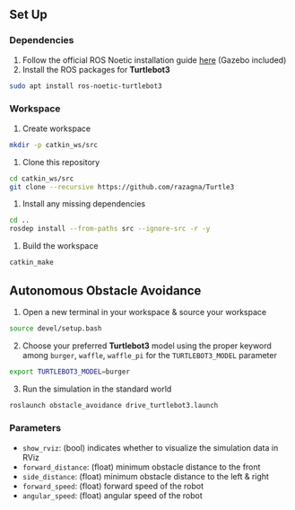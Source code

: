 ## Set Up
### Dependencies
1. Follow the official ROS Noetic installation guide [here](http://wiki.ros.org/noetic/Installation/Ubuntu) (Gazebo included)
2. Install the ROS packages for **Turtlebot3**
```bash
sudo apt install ros-noetic-turtlebot3
```

### Workspace
1. Create workspace
```bash
mkdir -p catkin_ws/src
```
1. Clone this repository
```bash
cd catkin_ws/src
git clone --recursive https://github.com/razagna/Turtle3
```
1. Install any missing dependencies
```bash
cd ..
rosdep install --from-paths src --ignore-src -r -y
```
1. Build the workspace
```bash
catkin_make
```

## Autonomous Obstacle Avoidance
1. Open a new terminal in your workspace & source your workspace
```bash
source devel/setup.bash
```
2. Choose your preferred **Turtlebot3** model using the proper keyword among `burger`, `waffle`, `waffle_pi` for the `TURTLEBOT3_MODEL` parameter
```bash
export TURTLEBOT3_MODEL=burger
```
3. Run the simulation in the standard world
```bash
roslaunch obstacle_avoidance drive_turtlebot3.launch
```

### Parameters
- `show_rviz`: (bool) indicates whether to visualize the simulation data in RViz
- `forward_distance`: (float) minimum obstacle distance to the front
- `side_distance`: (float) minimum obstacle distance to the left & right
- `forward_speed`: (float) forward speed of the robot
- `angular_speed`: (float) angular speed of the robot